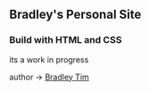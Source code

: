 ## Bradley's Personal Site 
### Build with HTML and CSS
its a work in progress 

author -> [Bradley Tim](https://github.com/BradleyTim) 